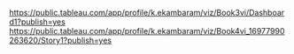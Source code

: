https://public.tableau.com/app/profile/k.ekambaram/viz/Book3vi/Dashboard1?publish=yes
https://public.tableau.com/app/profile/k.ekambaram/viz/Book4vi_16977990263620/Story1?publish=yes
